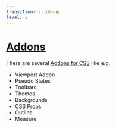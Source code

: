 ```yaml
---
transition: slide-up
level: 2
---
```


# [Addons](https://storybook.js.org/addons)

There are several [Addons for CSS](https://storybook.js.org/blog/storybook-addons-for-css/) like e.g.

- Viewport Addon
- Pseudo States
- Toolbars
- Themes
- Backgrounds
- CSS Props
- Outline
- Measure
